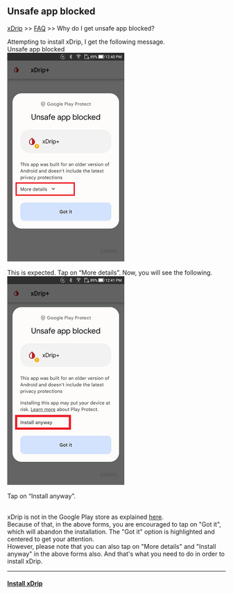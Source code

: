 ## Unsafe app blocked
[xDrip](../../README.md) >> [FAQ](../FAQ_page.md) >> Why do I get unsafe app blocked?  
  
Attempting to install xDrip, I get the following message.  
Unsafe app blocked  
![](../images/UnsafeAppBlocked1.png)  
  
This is expected.  Tap on “More details”. Now, you will see the following.  
![](../images/UnsafeAppBlocked2.png)  
  
Tap on “Install anyway”.  
<br/>  
  
xDrip is not in the Google Play store as explained [here](../App-store.md).  
Because of that, in the above forms, you are encouraged to tap on "Got it", which will abandon the installation.  The "Got it" option is highlighted and centered to get your attention.  
However, please note that you can also tap on "More details" and "Install anyway" in the above forms also.  And that's what you need to do in order to install xDrip.  
  
---  
  
#### [Install xDrip](../Install.md)  
  

